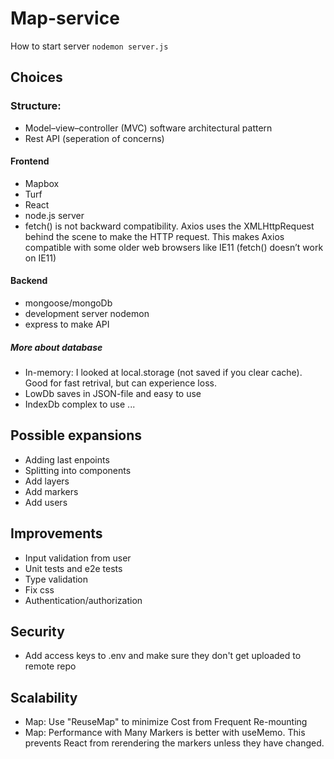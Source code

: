 # Map-service

How to start server
`nodemon server.js`

## Choices

### Structure:
- Model–view–controller (MVC) software architectural pattern
- Rest API (seperation of concerns)

#### Frontend
- Mapbox
- Turf
- React
- node.js server
- fetch() is not backward compatibility. Axios uses the XMLHttpRequest behind the scene to make the HTTP request. This makes Axios compatible with some older web browsers like IE11 (fetch() doesn’t work on IE11)

#### Backend
- mongoose/mongoDb
- development server nodemon
- express to make API

##### More about database
- In-memory: I looked at local.storage (not saved if you clear cache). Good for fast retrival, but can experience loss.
- LowDb saves in JSON-file and easy to use
- IndexDb complex to use
...

## Possible expansions
- Adding last enpoints
- Splitting into components
- Add layers
- Add markers
- Add users

## Improvements
- Input validation from user
- Unit tests and e2e tests
- Type validation
- Fix css
- Authentication/authorization

## Security
- Add access keys to .env and make sure they don't get uploaded to remote repo

## Scalability
- Map: Use "ReuseMap" to minimize Cost from Frequent Re-mounting
- Map: Performance with Many Markers is better with useMemo. This prevents React from rerendering the markers unless they have changed.



